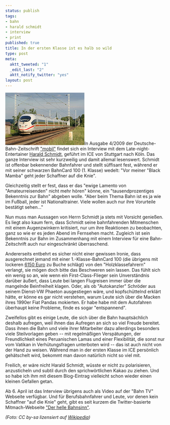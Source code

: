 ```yaml
--- 
status: publish
tags: 
- bahn
- harald schmidt
- interview
- print
published: true
title: In der ersten Klasse ist es halb so wild
type: post
meta: 
  aktt_tweeted: "1"
  _edit_last: "2"
  aktt_notify_twitter: "yes"
layout: post
---
```

<img src="/media/wp/2009/03/ice.jpg" alt="ICE" title="ICE" width="250" height="165" class="alignright size-full wp-image-2105" />In Ausgabe 4/2009 der Deutsche-Bahn-Zeitschrift <a href="http://www.deutschebahn.com/site/bahn/de/unternehmen/bahnwelt/kundenmagazin/leute/fernsehen/harald__schmidt.html">"mobil"</a> findet sich ein Interview mit dem Late-night-Entertainer <a href="http://de.wikipedia.org/wiki/Harald_Schmidt">Harald Schmidt</a>, geführt im ICE von Stuttgart nach Köln. Das ganze Interview ist sehr kurzweilig und damit allemal lesenswert. Schmidt ist offenbar bekennender Bahnfahrer und stellt süffisant fest, während er mit seiner schwarzen BahnCard 100 (1. Klasse) wedelt: "Vor meiner "Black Mamba" geht jeder Schaffner auf die Knie".

Gleichzeitig stellt er fest, dass er das "ewige Lamento von "Amateurreisenden" nicht mehr hören" könne, ein "tausendprozentiges Bekenntnis zur Bahn" abgeben wolle. "Aber beim Thema Bahn ist es ja wie im Fußball, jeder ist Nationaltrainer. Viele wollen auch nur ihre Vorurteile bestätigt sehen..."

Nun muss man Aussagen von Herrn Schmidt ja stets mit Vorsicht genießen. Es liegt also kaum fern, dass Schmidt seine bahnfahrenden Mitmenschen mit einem Augenzwinkern kritisiert, nur um ihre Reaktionen zu beobachten, ganz so wie er es jeden Abend im Fernsehen macht. Zugleich ist sein Bekenntnis zur Bahn im Zusammenhang mit einem Interview für eine Bahn-Zeitschrift auch nur eingeschränkt überraschend.

Andererseits entbehrt es sicher nicht einer gewissen Ironie, dass ausgerechnet jemand mit einer 1.-Klasse-BahnCard 100 (die übrigens mit lockeren <a href="http://www.bahn.de/p/view/bahncard/ueberblick/bahncard100.shtml">6150 Euro</a> zu Buche schlägt) von den "Holzklassefahrern" verlangt, sie mögen doch bitte das Beschweren sein lassen. Das fühlt sich ein wenig so an, wie wenn ein First-Class-Flieger sein Unverständnis darüber äußert, dass Leute bei langen Flugreisen immer über die mangelnde Beinfreiheit klagen. Oder, als ob "Autokanzler" Schröder aus seinem Dienst-VW Phaeton ausgestiegen wäre, und kopfschüttelnd erklärt hätte, er könne es gar nicht verstehen, warum Leute sich über die Macken ihres 1990er Fiat Pandas mokierten. Er habe habe mit dem Autofahren überhaupt keine Probleme, finde es sogar "entspannend".

Zweifellos gibt es einige Leute, die sich über die Bahn hauptsächlich deshalb aufregen, weil ihnen das Aufregen an sich so viel Freude bereitet. Dass ihnen die Bahn und viele ihrer Mitarbeiter dazu allerdings besonders viele Steilvorlagen geben -- mit regelmäßigen Verspätungen, der Freundlichkeit eines Peruanischen Lamas und einer Flexibilität, die sonst nur vom Vatikan in Verhütungsfragen unterboten wird -- das ist auch nicht von der Hand zu weisen. Während man in der ersten Klasse im ICE persönlich gehätschelt wird, bekommt man davon natürlich nicht so viel mit.

Freilich, er wäre nicht Harald Schmidt, wüsste er nicht zu polarisieren, anzusticheln und subtil durch den sprichwörtlichen Kakao zu ziehen. Und so habe ich ihm mit diesem Blog-Eintrag vielleicht schon wieder einen kleinen Gefallen getan.

Ab 6. April ist das Interview übrigens auch als Video auf der "Bahn TV" Webseite verfügbar. Und für Berufsbahnfahrer und Leute, vor denen kein Schaffner "auf die Knie" geht, gibt es seit kurzem die Twitter-basierte Mitmach-Webseite <a href="http://der-helle-bahnsinn.de/">"Der helle Bahnsinn"</a>.

<em>(Foto: CC by-sa lizensiert auf <a href="http://de.wikipedia.org/wiki/Datei:ICE_3_Fahlenbach.jpg">Wikipedia</a>)</em>
